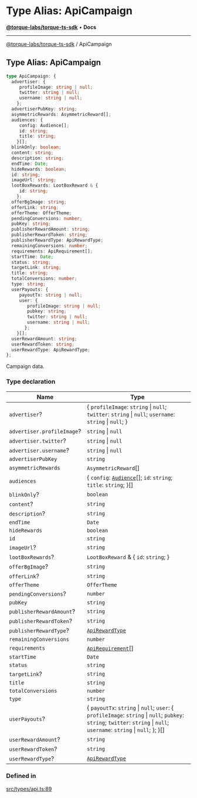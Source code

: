 # Type Alias: ApiCampaign

[**@torque-labs/torque-ts-sdk**](../) • **Docs**

***

[@torque-labs/torque-ts-sdk](../) / ApiCampaign

## Type Alias: ApiCampaign

```ts
type ApiCampaign: {
  advertiser: {
     profileImage: string | null;
     twitter: string | null;
     username: string | null;
    };
  advertiserPubKey: string;
  asymmetricRewards: AsymmetricReward[];
  audiences: {
     config: Audience[];
     id: string;
     title: string;
    }[];
  blinkOnly: boolean;
  content: string;
  description: string;
  endTime: Date;
  hideRewards: boolean;
  id: string;
  imageUrl: string;
  lootBoxRewards: LootBoxReward & {
     id: string;
    };
  offerBgImage: string;
  offerLink: string;
  offerTheme: OfferTheme;
  pendingConversions: number;
  pubKey: string;
  publisherRewardAmount: string;
  publisherRewardToken: string;
  publisherRewardType: ApiRewardType;
  remainingConversions: number;
  requirements: ApiRequirement[];
  startTime: Date;
  status: string;
  targetLink: string;
  title: string;
  totalConversions: number;
  type: string;
  userPayouts: {
     payoutTx: string | null;
     user: {
        profileImage: string | null;
        pubkey: string;
        twitter: string | null;
        username: string | null;
       };
    }[];
  userRewardAmount: string;
  userRewardToken: string;
  userRewardType: ApiRewardType;
};
```

Campaign data.

### Type declaration

| Name                       | Type                                                                                                                                                                       |
| -------------------------- | -------------------------------------------------------------------------------------------------------------------------------------------------------------------------- |
| `advertiser`?              | { `profileImage`: `string` \| `null`; `twitter`: `string` \| `null`; `username`: `string` \| `null`; }                                                                     |
| `advertiser.profileImage`? | `string` \| `null`                                                                                                                                                         |
| `advertiser.twitter`?      | `string` \| `null`                                                                                                                                                         |
| `advertiser.username`?     | `string` \| `null`                                                                                                                                                         |
| `advertiserPubKey`         | `string`                                                                                                                                                                   |
| `asymmetricRewards`        | `AsymmetricReward`\[]                                                                                                                                                      |
| `audiences`                | { `config`: [`Audience`](audience.md)\[]; `id`: `string`; `title`: `string`; }\[]                                                                                          |
| `blinkOnly`?               | `boolean`                                                                                                                                                                  |
| `content`?                 | `string`                                                                                                                                                                   |
| `description`?             | `string`                                                                                                                                                                   |
| `endTime`                  | `Date`                                                                                                                                                                     |
| `hideRewards`              | `boolean`                                                                                                                                                                  |
| `id`                       | `string`                                                                                                                                                                   |
| `imageUrl`?                | `string`                                                                                                                                                                   |
| `lootBoxRewards`?          | `LootBoxReward` & { `id`: `string`; }                                                                                                                                      |
| `offerBgImage`?            | `string`                                                                                                                                                                   |
| `offerLink`?               | `string`                                                                                                                                                                   |
| `offerTheme`               | `OfferTheme`                                                                                                                                                               |
| `pendingConversions`?      | `number`                                                                                                                                                                   |
| `pubKey`                   | `string`                                                                                                                                                                   |
| `publisherRewardAmount`?   | `string`                                                                                                                                                                   |
| `publisherRewardToken`?    | `string`                                                                                                                                                                   |
| `publisherRewardType`?     | [`ApiRewardType`](../enumerations/apirewardtype.md)                                                                                                                        |
| `remainingConversions`     | `number`                                                                                                                                                                   |
| `requirements`             | [`ApiRequirement`](apirequirement.md)\[]                                                                                                                                   |
| `startTime`                | `Date`                                                                                                                                                                     |
| `status`                   | `string`                                                                                                                                                                   |
| `targetLink`?              | `string`                                                                                                                                                                   |
| `title`                    | `string`                                                                                                                                                                   |
| `totalConversions`         | `number`                                                                                                                                                                   |
| `type`                     | `string`                                                                                                                                                                   |
| `userPayouts`?             | { `payoutTx`: `string` \| `null`; `user`: { `profileImage`: `string` \| `null`; `pubkey`: `string`; `twitter`: `string` \| `null`; `username`: `string` \| `null`; }; }\[] |
| `userRewardAmount`?        | `string`                                                                                                                                                                   |
| `userRewardToken`?         | `string`                                                                                                                                                                   |
| `userRewardType`?          | [`ApiRewardType`](../enumerations/apirewardtype.md)                                                                                                                        |

### Defined in

[src/types/api.ts:89](https://github.com/torque-labs/torque-ts-sdk/blob/a30afeab92cb119627ec542f4c8aff2dd9faf383/src/types/api.ts#L89)

